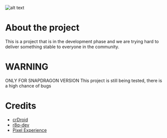 ![alt text][logo]

[logo]:https://crdroid.net/img/logo.png "crDroid Android"

# About the project
This is a project that is in the development phase and we are trying hard to deliver something stable to everyone in the community.

# WARNING
ONLY FOR SNAPDRAGON VERSION 
This project is still being tested, there is a high chance of bugs 

# Credits 
- [crDroid](https://github.com/crdroidandroid)
- [r8q-dev](https://github.com/r8q-dev/)
- [Pixel Experience](https://github.com/PixelExperience)
